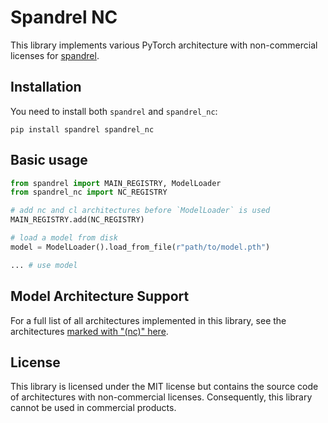 # Spandrel NC

This library implements various PyTorch architecture with non-commercial licenses for [spandrel](https://github.com/chaiNNer-org/spandrel).

## Installation

You need to install both `spandrel` and `spandrel_nc`:

```shell
pip install spandrel spandrel_nc
```

## Basic usage

```python
from spandrel import MAIN_REGISTRY, ModelLoader
from spandrel_nc import NC_REGISTRY

# add nc and cl architectures before `ModelLoader` is used
MAIN_REGISTRY.add(NC_REGISTRY)

# load a model from disk
model = ModelLoader().load_from_file(r"path/to/model.pth")

... # use model
```

## Model Architecture Support

For a full list of all architectures implemented in this library, see the architectures [marked with "(nc)" here](https://github.com/chaiNNer-org/spandrel#model-architecture-support).

## License

This library is licensed under the MIT license but contains the source code of architectures with non-commercial licenses. Consequently, this library cannot be used in commercial products.
